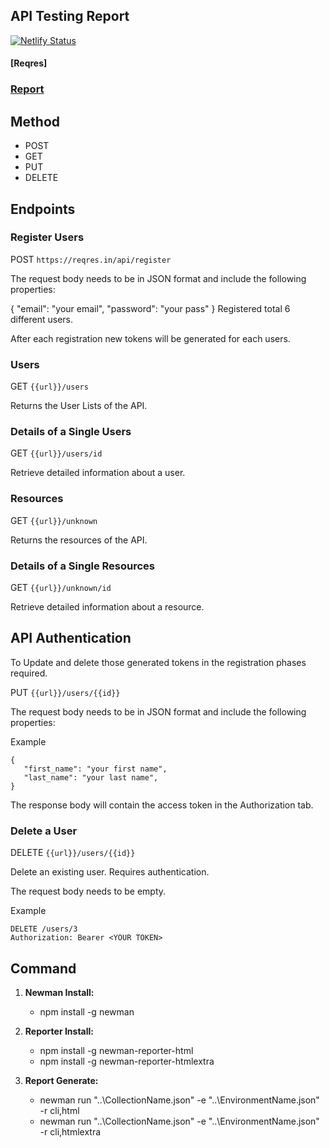 ## API Testing Report
[![Netlify Status](https://api.netlify.com/api/v1/badges/9419525e-96ce-4f72-9750-333a95f06c06/deploy-status)](https://app.netlify.com/sites/reqresmahmud/deploys)
#### [Reqres]
### [Report](https://reqresmahmud.netlify.app/)

## Method

- POST
- GET
- PUT
- DELETE

## Endpoints

### Register Users

POST `https://reqres.in/api/register`

The request body needs to be in JSON format and include the following properties:

{
"email": "your email",
"password": "your pass"
}
Registered total 6 different users.

After each registration new tokens will be generated for each users.

### Users

GET `{{url}}/users`

Returns the User Lists of the API.

### Details of a Single Users

GET `{{url}}/users/id`

Retrieve detailed information about a user.

### Resources

GET `{{url}}/unknown`

Returns the resources of the API.

### Details of a Single Resources

GET `{{url}}/unknown/id`

Retrieve detailed information about a resource.

## API Authentication

To Update and delete those generated tokens in the registration phases required.

PUT `{{url}}/users/{{id}}`

The request body needs to be in JSON format and include the following properties:

Example

```
{
   "first_name": "your first name",
   "last_name": "your last name",
}
```

The response body will contain the access token in the Authorization tab.

### Delete a User

DELETE `{{url}}/users/{{id}}`

Delete an existing user. Requires authentication.

The request body needs to be empty.

Example

```
DELETE /users/3
Authorization: Bearer <YOUR TOKEN>
```

## Command

1. **Newman Install:**

   - npm install -g newman

2. **Reporter Install:**

   - npm install -g newman-reporter-html
   - npm install -g newman-reporter-htmlextra

3. **Report Generate:**
   - newman run "..\CollectionName.json" -e "..\EnvironmentName.json" -r cli,html
   - newman run "..\CollectionName.json" -e "..\EnvironmentName.json" -r cli,htmlextra
